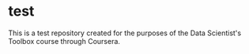 test
====

This is a test repository created for the purposes of the Data Scientist's Toolbox course through Coursera.
